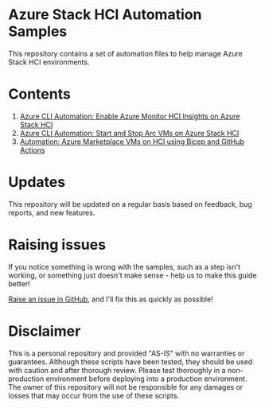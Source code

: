# Azure Stack HCI Automation Samples
This repository contains a set of automation files to help manage Azure Stack HCI environments. 

# Contents

1. [Azure CLI Automation: Enable Azure Monitor HCI Insights on Azure Stack HCI](./cli-extn-ama/README.md)
2. [Azure CLI Automation: Start and Stop Arc VMs on Azure Stack HCI](./cli-arc-vm/README.md)
3. [Automation: Azure Marketplace VMs on HCI using Bicep and GitHub Actions](./bicep-arc-vm/README.md)

# Updates
This repository will be updated on a regular basis based on feedback, bug reports, and new features.

# Raising issues
If you notice something is wrong with the samples, such as a step isn't working, or something just doesn't make sense - help us to make this guide better! 

[Raise an issue in GitHub](https://github.com/anoobbacker/ashci-automation-samples/issues), and I'll  fix this as quickly as possible!

# Disclaimer
This is a personal repository and provided "AS-IS" with no warranties or guarantees. Although these scripts have been tested, they should be used with caution and after thorough review. Please test thoroughly in a non-production environment before deploying into a production environment. The owner of this repository will not be responsible for any damages or losses that may occur from the use of these scripts.